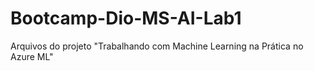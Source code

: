 # Bootcamp-Dio-MS-AI-Lab1
Arquivos do projeto "Trabalhando com Machine Learning na Prática no Azure ML"

